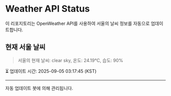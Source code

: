 
# Weather API Status

이 리포지토리는 OpenWeather API를 사용하여 서울의 날씨 정보를 자동으로 업데이트합니다.

## 현재 서울 날씨
> 서울의 현재 날씨: clear sky, 온도: 24.19°C, 습도: 90%

⏳ 업데이트 시간: 2025-09-05 03:17:45 (KST)

---
자동 업데이트 봇에 의해 관리됩니다.
